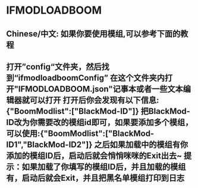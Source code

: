 # IFMODLOADBOOM
Chinese/中文:
如果你要使用模组,可以参考下面的教程
-------------------------------------------
打开”config“文件夹，然后找到“ifmodloadboomConfig”
在这个文件夹内打开"IFMODLOADBOOM.json"记事本或者一些文本编辑器就可以打开
打开后你会发现有以下信息:{"BoomModlist":["BlackMod-ID"]}
把BlackMod-ID改为你需要改的模组id即可，如果要添加多个模组，可以使用:{"BoomModlist":["BlackMod-ID1","BlackMod-ID2"]} 
之后如果加载中的模组有你添加的模组ID后，启动后就会悄悄咪咪的Exit出去~
**提示：如果加载了你填写的模组ID后，并且加载的模组有，启动后就会Exit，并且把黑名单模组打印到日志**
-------------------------------------------


